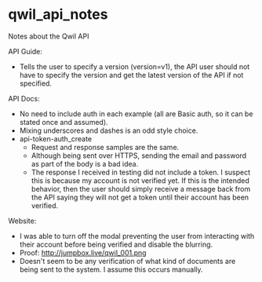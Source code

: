 # qwil_api_notes
Notes about the Qwil API

API Guide:
* Tells the user to specify a version (version=v1), the API user should not have to specify the version and get the latest version of the API if not specified.

API Docs:
* No need to include auth in each example (all are Basic auth, so it can be stated once and assumed).
* Mixing underscores and dashes is an odd style choice.
* api-token-auth_create
  * Request and response samples are the same.
  * Although being sent over HTTPS, sending the email and password as part of the body is a bad idea.
  * The response I received in testing did not include a token. I suspect this is because my account is not verified yet. If this is the intended behavior, then the user should simply receive a message back from the API saying they will not get a token until their account has been verified.

Website:
* I was able to turn off the modal preventing the user from interacting with their account before being verified and disable the blurring.
* Proof: http://jumpbox.live/qwil_001.png
* Doesn't seem to be any verification of what kind of documents are being sent to the system. I assume this occurs manually.